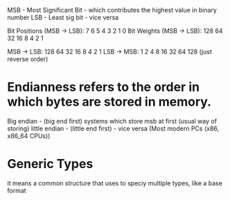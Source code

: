 
MSB - Most Significant Bit - which contributes the highest value in binary number
LSB - Least sig bit - vice versa

Bit Positions (MSB → LSB):   7   6   5   4   3   2   1   0
Bit Weights (MSB → LSB):   128  64  32  16   8   4   2   1

MSB → LSB: 128 64 32 16 8 4 2 1
LSB → MSB: 1 2 4 8 16 32 64 128 (just reverse order)

# Endianness refers to the order in which bytes are stored in memory.

Big endian - (big end first) systems which store msb at first (usual way of storing)
little endian - (little end first) - vice versa (Most modern PCs (x86, x86_64 CPUs))

# Generic Types
it means a common structure that uses to speciy multiple types, like a base format